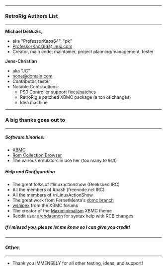 ***
### RetroRig Authors List
***

**Michael DeGuzis**, 
   - aka "ProfessorKaos64", "pk"
   - <ProfessorKaos64@linux.com>
   - Creator, main code, maintainer, project planning/management, tester
 
**Jens-Christian**
   - aka "JC"
   - <none@domain.com>
   - Contributor, tester
   - Notable Contributions: 
      - PS3 Controller support fixes/patches
      - RetroRig's patched XBMC package (a ton of changes)
      - Idea machine

***
### A big thanks goes out to
***
##### Software binaries:
 - [XBMC](http://xbmc.org/)
 - [Rom Collection Browser](https://code.google.com/p/romcollectionbrowser/)
 - The various emulators in use her (too many to list!)

##### Help and Configuration
- The great folks of #linuxactionshow (Geekshed IRC)
- All the members of #bash (freenode.net IRC)
- All the members of /r/LinuxActionShow 
- The great work from FernetMenta's [xbmc branch](https://github.com/FernetMenta/xbmc)
- [wsnipex](http://forum.xbmc.org/member.php?action=profile&uid=96724) from the XBMC forums
- The creator of the [Maximinimalism](https://github.com/chrisbevan/skin.maximinimalism) XBMC theme
- Reddit user [archdaemon](http://www.reddit.com/user/archdaemon) for syntax help with 
RCB changes

##### If I missed you, please let me know so I can give you credit!

***
### Other
***
   - Thank you IMMENSELY for all other testing, ideas, and support!
